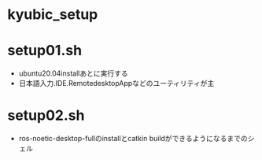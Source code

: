 # kyubic_setup
# setup01.sh
- ubuntu20.04installあとに実行する
- 日本語入力.IDE.RemotedesktopAppなどのユーティリティが主
# setup02.sh
- ros-noetic-desktop-fullのinstallとcatkin buildができるようになるまでのシェル